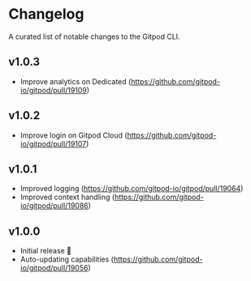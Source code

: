 # Changelog

A curated list of notable changes to the Gitpod CLI.

## v1.0.3

- Improve analytics on Dedicated (https://github.com/gitpod-io/gitpod/pull/19109)

## v1.0.2

- Improve login on Gitpod Cloud (https://github.com/gitpod-io/gitpod/pull/19107)

## v1.0.1

- Improved logging (https://github.com/gitpod-io/gitpod/pull/19064)
- Improved context handling (https://github.com/gitpod-io/gitpod/pull/19086)

## v1.0.0

- Initial release 🎉
- Auto-updating capabilities (https://github.com/gitpod-io/gitpod/pull/19056)
